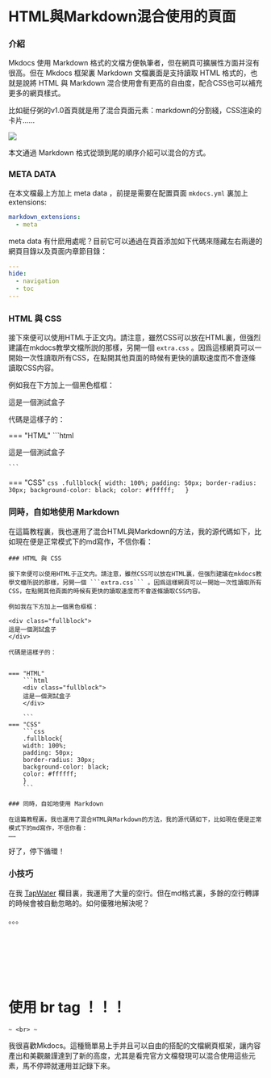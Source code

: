 # HTML與Markdown混合使用的頁面

### 介紹

Mkdocs 使用 Markdown 格式的文檔方便執筆者，但在網頁可擴展性方面并沒有很高。但在 Mkdocs 框架裏 Markdown 文檔裏面是支持讀取 HTML 格式的，也就是說將 HTML 與 Markdown 混合使用會有更高的自由度，配合CSS也可以補充更多的網頁樣式。


比如艇仔粥的v1.0首頁就是用了混合頁面元素：markdown的分割綫，CSS渲染的卡片……

![](../img/mixedmkdocs1.png)

本文通過 Markdown 格式從頭到尾的順序介紹可以混合的方式。

### META DATA

在本文檔最上方加上 meta data ，前提是需要在配置頁面 ```mkdocs.yml``` 裏加上 extensions:

```yaml
markdown_extensions:
  - meta
```

meta data 有什麽用處呢？目前它可以通過在頁首添加如下代碼來隱藏左右兩邊的網頁目錄以及頁面内章節目錄：

```yaml
---
hide:
  - navigation
  - toc
---
```

### HTML 與 CSS

接下來便可以使用HTML于正文内。請注意，雖然CSS可以放在HTML裏，但强烈建議在mkdocs教學文檔所説的那樣，另開一個 ```extra.css``` 。因爲這樣網頁可以一開始一次性讀取所有CSS，在點開其他頁面的時候有更快的讀取速度而不會逐條讀取CSS内容。

例如我在下方加上一個黑色框框：

<div class="fullblock">
這是一個測試盒子
</div>

代碼是這樣子的：


=== "HTML"
    ```html
    <div class="fullblock">
    這是一個測試盒子
    </div>

    ```
=== "CSS"
    ```css
    .fullblock{
    width: 100%;
    padding: 50px;
    border-radius: 30px;
    background-color: black;
    color: #ffffff;  
    }
    ```

### 同時，自如地使用 Markdown

在這篇教程裏，我也運用了混合HTML與Markdown的方法，我的源代碼如下，比如現在便是正常模式下的md寫作，不信你看：

```
### HTML 與 CSS

接下來便可以使用HTML于正文内。請注意，雖然CSS可以放在HTML裏，但强烈建議在mkdocs教學文檔所説的那樣，另開一個 ```extra.css``` 。因爲這樣網頁可以一開始一次性讀取所有CSS，在點開其他頁面的時候有更快的讀取速度而不會逐條讀取CSS内容。

例如我在下方加上一個黑色框框：

<div class="fullblock">
這是一個測試盒子
</div>

代碼是這樣子的：


=== "HTML"
    ```html
    <div class="fullblock">
    這是一個測試盒子
    </div>

    ```
=== "CSS"
    ```css
    .fullblock{
    width: 100%;
    padding: 50px;
    border-radius: 30px;
    background-color: black;
    color: #ffffff;  
    }
    ```

### 同時，自如地使用 Markdown

在這篇教程裏，我也運用了混合HTML與Markdown的方法，我的源代碼如下，比如現在便是正常模式下的md寫作，不信你看：
……
```

好了，停下循環！

### 小技巧

在我 [TapWater](..\poems\preface.md) 欄目裏，我運用了大量的空行。但在md格式裏，多餘的空行轉譯的時候會被自動忽略的。如何優雅地解決呢？

。。。
<br>
<br>
<br>
<br>
<br>
<br>
<br>


<h1> 使用 br tag ！！！</h1>

```
~ <br> ~
```

我很喜歡Mkdocs。這種簡單易上手并且可以自由的搭配的文檔網頁框架，讓内容產出和美觀嚴謹達到了新的高度，尤其是看完官方文檔發現可以混合使用這些元素，馬不停蹄就運用並記錄下來。